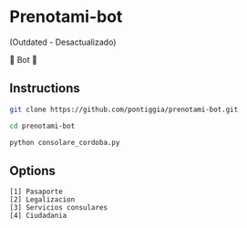 # Prenotami-bot
(Outdated - Desactualizado)

🤖 Bot 🤖

## Instructions
```bash
git clone https://github.com/pontiggia/prenotami-bot.git

cd prenotami-bot

python consolare_cordoba.py
```

## Options
```
[1] Pasaporte
[2] Legalizacion
[3] Servicios consulares
[4] Ciudadania
```
